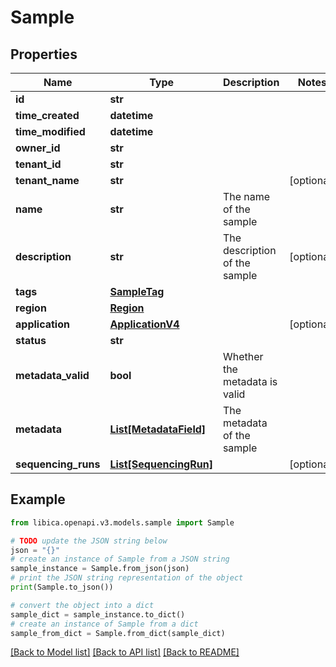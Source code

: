 # Sample


## Properties

Name | Type | Description | Notes
------------ | ------------- | ------------- | -------------
**id** | **str** |  | 
**time_created** | **datetime** |  | 
**time_modified** | **datetime** |  | 
**owner_id** | **str** |  | 
**tenant_id** | **str** |  | 
**tenant_name** | **str** |  | [optional] 
**name** | **str** | The name of the sample | 
**description** | **str** | The description of the sample | [optional] 
**tags** | [**SampleTag**](SampleTag.md) |  | 
**region** | [**Region**](Region.md) |  | 
**application** | [**ApplicationV4**](ApplicationV4.md) |  | [optional] 
**status** | **str** |  | 
**metadata_valid** | **bool** | Whether the metadata is valid | 
**metadata** | [**List[MetadataField]**](MetadataField.md) | The metadata of the sample | 
**sequencing_runs** | [**List[SequencingRun]**](SequencingRun.md) |  | [optional] 

## Example

```python
from libica.openapi.v3.models.sample import Sample

# TODO update the JSON string below
json = "{}"
# create an instance of Sample from a JSON string
sample_instance = Sample.from_json(json)
# print the JSON string representation of the object
print(Sample.to_json())

# convert the object into a dict
sample_dict = sample_instance.to_dict()
# create an instance of Sample from a dict
sample_from_dict = Sample.from_dict(sample_dict)
```
[[Back to Model list]](../README.md#documentation-for-models) [[Back to API list]](../README.md#documentation-for-api-endpoints) [[Back to README]](../README.md)


